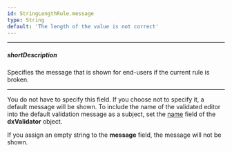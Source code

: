 ```yaml
---
id: StringLengthRule.message
type: String
default: 'The length of the value is not correct'
---
```

---
##### shortDescription
Specifies the message that is shown for end-users if the current rule is broken.

---
You do not have to specify this field. If you choose not to specify it, a default message will be shown. To include the name of the validated editor into the default validation message as a subject, set the [name](/api-reference/10%20UI%20Widgets/dxValidator/1%20Configuration/name.md '/Documentation/ApiReference/UI_Widgets/dxValidator/Configuration/#name') field of the **dxValidator** object.

If you assign an empty string to the **message** field, the message will not be shown.